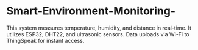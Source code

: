 # Smart-Environment-Monitoring-
This system measures temperature, humidity, and distance in real-time. It utilizes ESP32, DHT22, and ultrasonic sensors. Data uploads via Wi-Fi to ThingSpeak for instant access.
